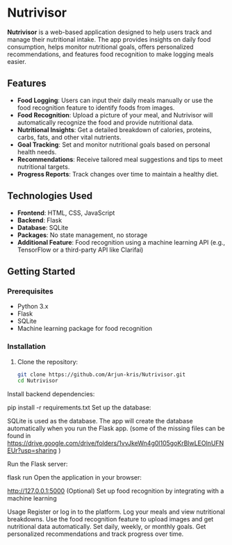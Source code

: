 # Nutrivisor

**Nutrivisor** is a web-based application designed to help users track and manage their nutritional intake. The app provides insights on daily food consumption, helps monitor nutritional goals, offers personalized recommendations, and features food recognition to make logging meals easier.

## Features

- **Food Logging**: Users can input their daily meals manually or use the food recognition feature to identify foods from images.
- **Food Recognition**: Upload a picture of your meal, and Nutrivisor will automatically recognize the food and provide nutritional data.
- **Nutritional Insights**: Get a detailed breakdown of calories, proteins, carbs, fats, and other vital nutrients.
- **Goal Tracking**: Set and monitor nutritional goals based on personal health needs.
- **Recommendations**: Receive tailored meal suggestions and tips to meet nutritional targets.
- **Progress Reports**: Track changes over time to maintain a healthy diet.

## Technologies Used

- **Frontend**: HTML, CSS, JavaScript
- **Backend**: Flask
- **Database**: SQLite
- **Packages**: No state management, no storage
- **Additional Feature**: Food recognition using a machine learning API (e.g., TensorFlow or a third-party API like Clarifai)

## Getting Started

### Prerequisites

- Python 3.x
- Flask
- SQLite
- Machine learning package for food recognition


### Installation

1. Clone the repository:

   ```bash
   git clone https://github.com/Arjun-kris/Nutrivisor.git
   cd Nutrivisor
Install backend dependencies:


pip install -r requirements.txt
Set up the database:

SQLite is used as the database. The app will create the database automatically when you run the Flask app.
(some of the missing files can be found in https://drive.google.com/drive/folders/1vvJkeWn4g0l105goKrBlwLEOlnUFNEUr?usp=sharing )

Run the Flask server:


flask run
Open the application in your browser:

http://127.0.0.1:5000
(Optional) Set up food recognition by integrating with a machine learning

Usage
Register or log in to the platform.
Log your meals and view nutritional breakdowns.
Use the food recognition feature to upload images and get nutritional data automatically.
Set daily, weekly, or monthly goals.
Get personalized recommendations and track progress over time.
